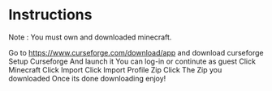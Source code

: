 # Instructions
Note : You must own and downloaded minecraft. 

Go to https://www.curseforge.com/download/app and download curseforge
Setup Curseforge And launch it
You can log-in or continute as guest
Click Minecraft
Click Import
Click Import Profile Zip
Click The Zip you downloaded
Once its done downloading enjoy!
